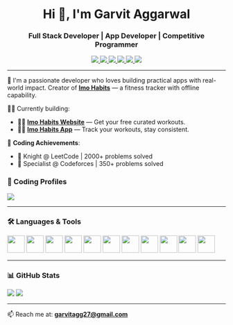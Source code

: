 <h1 align="center">Hi 👋, I'm Garvit Aggarwal</h1>
<h3 align="center">Full Stack Developer | App Developer | Competitive Programmer</h3>

<p align="center">
  <a href="https://linkedin.com/in/garvitaggarwal79" target="_blank">
    <img src="https://img.shields.io/badge/LinkedIn-blue?style=for-the-badge&logo=linkedin" />
  </a>
  <a href="https://leetcode.com/garvitagg27" target="_blank">
    <img src="https://img.shields.io/badge/LeetCode-FFA116?style=for-the-badge&logo=leetcode&logoColor=white" />
  </a>
  <a href="https://codeforces.com/profile/garvit27" target="_blank">
    <img src="https://img.shields.io/badge/Codeforces-1F8ACB?style=for-the-badge&logo=codeforces&logoColor=white" />
  </a>
  <a href="https://www.naukri.com/code360/profile/Garvit_27" target="_blank">
    <img src="https://img.shields.io/badge/Naukri_Code360-0A66C2?style=for-the-badge" />
  </a>
  <a href="https://github.com/garvitagg79" target="_blank">
    <img src="https://img.shields.io/github/followers/garvitagg79?label=Follow&style=for-the-badge&logo=github" />
  </a>
  <a href="https://www.youtube.com/@TalkWithGarvit" target="_blank">
    <img src="https://img.shields.io/badge/YouTube-FF0000?style=for-the-badge&logo=youtube&logoColor=white" />
  </a>
</p>

---

🌱 I'm a passionate developer who loves building practical apps with real-world impact. Creator of [**Imo Habits**](https://play.google.com/store/apps/details?id=com.imohabits.android) — a fitness tracker with offline capability.

👨‍💻 Currently building:
- 🏋️‍♂️ **[Imo Habits Website](https://imohabits.pages.dev/explore)** — Get your free curated workouts.
- 🏋️‍♂️ **[Imo Habits App](https://imohabits.pages.dev/explore](https://play.google.com/store/apps/details?id=com.imohabits.android))** — Track your workouts, stay consistent.

🎯 **Coding Achievements**:
- 🥷 Knight @ LeetCode | 2000+ problems solved
- 🧠 Specialist @ Codeforces | 350+ problems solved

### 🧠 Coding Profiles

<p align="left">
  <img src="https://leetcard.jacoblin.cool/garvitagg27?ext=contest" />
  <br />
</p>

---

### 🛠️ Languages & Tools
<p align="left">
  <img src="https://cdn.jsdelivr.net/gh/devicons/devicon/icons/cplusplus/cplusplus-original.svg" width="40" />
  <img src="https://cdn.jsdelivr.net/gh/devicons/devicon/icons/javascript/javascript-original.svg" width="40" />
  <img src="https://cdn.jsdelivr.net/gh/devicons/devicon/icons/typescript/typescript-original.svg" width="40" />
  <img src="https://cdn.jsdelivr.net/gh/devicons/devicon/icons/react/react-original.svg" width="40" />
  <img src="https://cdn.jsdelivr.net/gh/devicons/devicon/icons/nodejs/nodejs-original.svg" width="40" />
  <img src="https://cdn.jsdelivr.net/gh/devicons/devicon@latest/icons/nextjs/nextjs-original.svg" width="40" />
  <img src="https://cdn.jsdelivr.net/gh/devicons/devicon/icons/mongodb/mongodb-original.svg" width="40" />
  <img src="https://cdn.jsdelivr.net/gh/devicons/devicon/icons/mysql/mysql-original.svg" width="40" />
  <img src="https://cdn.jsdelivr.net/gh/devicons/devicon@latest/icons/amazonwebservices/amazonwebservices-original-wordmark.svg" width="40" />
  <img src="https://cdn.jsdelivr.net/gh/devicons/devicon/icons/sqlite/sqlite-original.svg" width="40" />
  <img src="https://cdn.jsdelivr.net/gh/devicons/devicon@latest/icons/express/express-original.svg" width="40" />
</p>

---

### 📊 GitHub Stats
<p align="left">
  <img src="https://github-readme-stats.vercel.app/api?username=garvitagg79&show_icons=true&theme=radical" />
  <img src="https://github-readme-stats.vercel.app/api/top-langs/?username=garvitagg79&layout=compact&theme=radical" />
</p>

---

📫 Reach me at: **garvitagg27@gmail.com**
